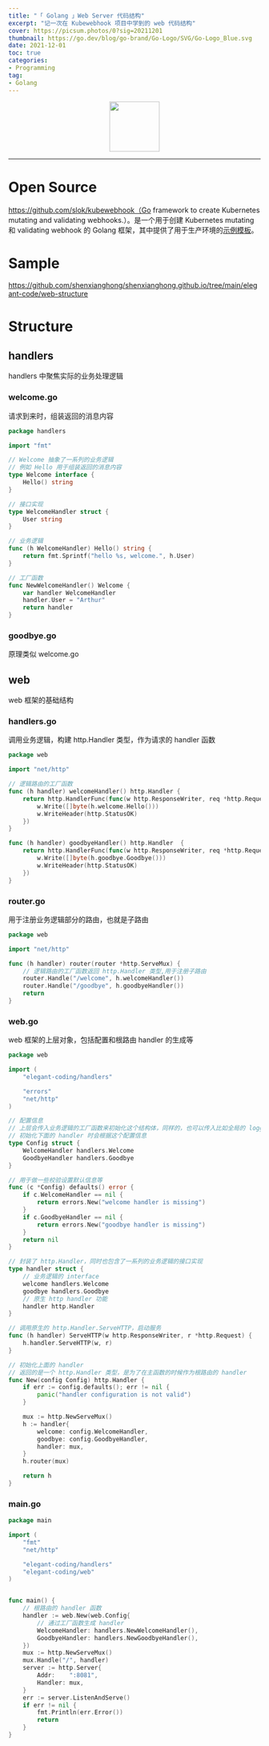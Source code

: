 ```yaml
---
title: "「 Golang 」Web Server 代码结构"
excerpt: "记一次在 Kubewebhook 项目中学到的 web 代码结构"
cover: https://picsum.photos/0?sig=20211201
thumbnail: https://go.dev/blog/go-brand/Go-Logo/SVG/Go-Logo_Blue.svg
date: 2021-12-01
toc: true
categories:
- Programming
tag:
- Golang
---
```


<div align=center><img width="100" style="border: 0px" src="https://go.dev/images/go-logo-blue.svg"></div>

------

# Open Source

https://github.com/slok/kubewebhook（Go framework to create Kubernetes mutating and validating webhooks.）。是一个用于创建 Kubernetes mutating 和 validating webhook 的 Golang 框架，其中提供了用于生产环境的[示例模板](https://github.com/slok/k8s-webhook-example)。

# Sample

https://github.com/shenxianghong/shenxianghong.github.io/tree/main/elegant-code/web-structure

# Structure

## handlers

handlers 中聚焦实际的业务处理逻辑

### welcome.go

请求到来时，组装返回的消息内容

```go
package handlers

import "fmt"

// Welcome 抽象了一系列的业务逻辑
// 例如 Hello 用于组装返回的消息内容
type Welcome interface {
	Hello() string
}

// 接口实现
type WelcomeHandler struct {
	User string
}

// 业务逻辑
func (h WelcomeHandler) Hello() string {
	return fmt.Sprintf("hello %s, welcome.", h.User)
}

// 工厂函数
func NewWelcomeHandler() Welcome {
	var handler WelcomeHandler
	handler.User = "Arthur"
	return handler
}
```

### goodbye.go

原理类似 welcome.go

## web

web 框架的基础结构

### handlers.go

调用业务逻辑，构建 http.Handler 类型，作为请求的 handler 函数

```go
package web

import "net/http"

// 逻辑路由的工厂函数
func (h handler) welcomeHandler() http.Handler {
	return http.HandlerFunc(func(w http.ResponseWriter, req *http.Request) {
		w.Write([]byte(h.welcome.Hello()))
		w.WriteHeader(http.StatusOK)
	})
}

func (h handler) goodbyeHandler() http.Handler  {
	return http.HandlerFunc(func(w http.ResponseWriter, req *http.Request) {
		w.Write([]byte(h.goodbye.Goodbye()))
		w.WriteHeader(http.StatusOK)
	})
}
```

### router.go

用于注册业务逻辑部分的路由，也就是子路由

```go
package web

import "net/http"

func (h handler) router(router *http.ServeMux) {
    // 逻辑路由的工厂函数返回 http.Handler 类型,用于注册子路由
	router.Handle("/welcome", h.welcomeHandler())
	router.Handle("/goodbye", h.goodbyeHandler())
	return
}
```

### web.go

web 框架的上层对象，包括配置和根路由 handler 的生成等

```go
package web

import (
	"elegant-coding/handlers"

	"errors"
	"net/http"
)

// 配置信息
// 上层会传入业务逻辑的工厂函数来初始化这个结构体，同样的，也可以传入比如全局的 logger 等信息
// 初始化下面的 handler 时会根据这个配置信息
type Config struct {
	WelcomeHandler handlers.Welcome
	GoodbyeHandler handlers.Goodbye
}

// 用于做一些校验设置默认信息等
func (c *Config) defaults() error {
	if c.WelcomeHandler == nil {
		return errors.New("welcome handler is missing")
	}
	if c.GoodbyeHandler == nil {
		return errors.New("goodbye handler is missing")
	}
	return nil
}

// 封装了 http.Handler，同时也包含了一系列的业务逻辑的接口实现
type handler struct {
    // 业务逻辑的 interface
	welcome handlers.Welcome
	goodbye handlers.Goodbye
	// 原生 http handler 功能
	handler http.Handler
}

// 调用原生的 http.Handler.ServeHTTP，启动服务
func (h handler) ServeHTTP(w http.ResponseWriter, r *http.Request) {
	h.handler.ServeHTTP(w, r)
}

// 初始化上面的 handler
// 返回的是一个 http.Handler 类型，是为了在主函数的时候作为根路由的 handler
func New(config Config) http.Handler {
	if err := config.defaults(); err != nil {
		panic("handler configuration is not valid")
	}

	mux := http.NewServeMux()
	h := handler{
		welcome: config.WelcomeHandler,
		goodbye: config.GoodbyeHandler,
		handler: mux,
	}
	h.router(mux)

	return h
}
```

### main.go

```go
package main

import (
	"fmt"
	"net/http"

	"elegant-coding/handlers"
	"elegant-coding/web"
)


func main() {
    // 根路由的 handler 函数
	handler := web.New(web.Config{
        // 通过工厂函数生成 handler
		WelcomeHandler: handlers.NewWelcomeHandler(),
		GoodbyeHandler: handlers.NewGoodbyeHandler(),
	})
	mux := http.NewServeMux()
	mux.Handle("/", handler)
	server := http.Server{
		Addr:    ":8081",
		Handler: mux,
	}
	err := server.ListenAndServe()
	if err != nil {
		fmt.Println(err.Error())
		return
	}
}
```

